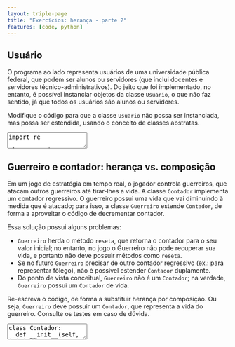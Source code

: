```yaml
---
layout: triple-page
title: "Exercícios: herança - parte 2"
features: [code, python]
---
```


## Usuário

O programa ao lado representa usuários de uma universidade pública federal, que podem ser alunos ou servidores (que inclui docentes e servidores técnico-administrativos). Do jeito que foi implementado, no entanto, é possível instanciar objetos da classe `Usuario`, o que não faz sentido, já que todos os usuários são alunos ou servidores.

Modifique o código para que a classe `Usuario` não possa ser instanciada, mas possa ser estendida, usando o conceito de classes abstratas.

<textarea class="code lang-python">
import re

class Usuario:
  def __init__(self, matricula, nome):
    self._matricula = matricula
    self._nome = nome
  
  def valida(self):
    pass
  
  def nome_normalizado(self):
    return self._nome.title()

class Aluno(Usuario):
  def valida(self):
    return re.match('^\\d{9}$', self._matricula)

class Servidor(Usuario):
  def valida(self):
    return re.match('^\\d{7}$', self._matricula)

### Testes
import unittest
from unittest import mock

class TestUsuario(unittest.TestCase):
  def test_validar_aluno(self):
    a = Aluno('200310593', 'Rodrigo')
    self.assertTrue(a.valida())
  
  def test_validar_servidor(self):
    s = Servidor('1973264', 'Rodrigo')
    self.assertTrue(s.valida())
  
  def test_nao_pode_instanciar_usuario(self):
    try:
      u = Usuario('123123', 'ABC')
      self.fail()
    except TypeError:
      pass

  def test_nova_classe_derivada(self):
    class AAA(Usuario):
        def __init__(self):
            pass
    try:
      u = AAA()
      self.fail()
    except TypeError:
      pass

if __name__ == '__main__':
  import sys
  unittest.main(exit=False)
</textarea>

## Guerreiro e contador: herança vs. composição

Em um jogo de estratégia em tempo real, o jogador controla guerreiros, que atacam outros guerreiros até tirar-lhes a vida. A classe `Contador` implementa um contador regressivo. O guerreiro possui uma vida que vai diminuindo à medida que é atacado; para isso, a classe `Guerreiro` estende `Contador`, de forma a aproveitar o código de decrementar contador.

Essa solução possui alguns problemas:

- `Guerreiro` herda o método `reseta`, que retorna o contador para o seu valor inicial; no entanto, no jogo o Guerreiro não pode recuperar sua vida, e portanto não deve possuir métodos como `reseta`.
- Se no futuro `Guerreiro` precisar de outro contador regressivo (ex.: para representar fôlego), não é possível estender `Contador` duplamente.
- Do ponto de vista conceitual, `Guerreiro` não é um `Contador`; na verdade, `Guerreiro` possui um `Contador` de vida.

Re-escreva o código, de forma a substituir herança por composição. Ou seja, `Guerreiro` deve possuir um `Contador`, que representa a vida do guerreiro. Consulte os testes em caso de dúvida.

<textarea class="code lang-python">
class Contador:
  def __init__(self, inicial):
    self._inicial = inicial
    self._contagem = inicial
  
  def decrementa(self, qtd=1):
    self._contagem -= qtd
    if self._contagem < 0:
      self._contagem = 0
  
  def reseta(self):
    self._contagem = self._inicial
  
  @property
  def contagem(self):
    return self._contagem

class Guerreiro(Contador):
  def __init__(self):
    super().__init__(10)

  def recebe_dano(self):
    self.decrementa(4)
  
  def provoca_dano(self, outro_guerreiro):
    outro_guerreiro.recebe_dano()
  
  @property
  def vida(self):
    return self._contagem

### Testes
import unittest
from unittest import mock

class TestContaAuditada(unittest.TestCase):
  def test_guerreiro_tem_vida_10(self):
    g = Guerreiro()
    self.assertEqual(g.vida, 10)

  def test_guerreiro_nao_tem_vida_negativa(self):
    g = Guerreiro()
    g.recebe_dano()
    g.recebe_dano()
    g.recebe_dano()
    self.assertEqual(g.vida, 0)
    g.recebe_dano()
    self.assertEqual(g.vida, 0)

  def test_guerreiro_nao_reseta(self):
    g = Guerreiro()
    try:
      g.reseta()
      self.fail()
    except AttributeError:
      pass

  def test_guerreiro_nao_decrementa(self):
    g = Guerreiro()
    try:
      g.decrementa()
      self.fail()
    except AttributeError:
      pass

  @mock.patch('__main__.Contador.decrementa')
  def test_guerreiro_usa_contagem(self, decrementa):
    g = Guerreiro()
    g.recebe_dano()
    decrementa.assert_called()
  
  def test_guerreiro_nao_estende_contador(self):
    self.assertFalse(issubclass(Guerreiro, Contador))

if __name__ == '__main__':
  import sys
  unittest.main(exit=False)
</textarea>
